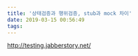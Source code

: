 ```yaml
---
title: '상태검증과 행위검증, stub과 mock 차이'
date: 2019-03-15 00:56:49
tags:
---
```


<http://testing.jabberstory.net/>  



<!-- more -->